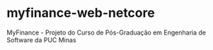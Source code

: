 # myfinance-web-netcore
MyFinance - Projeto do Curso de Pós-Graduação em Engenharia de Software da PUC Minas
